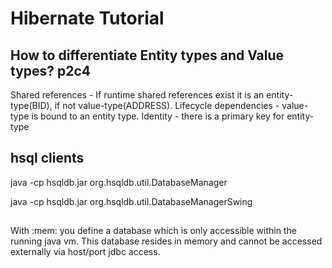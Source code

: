 # Hibernate Tutorial
## How to differentiate Entity types and Value types? p2c4
Shared references - If runtime shared references exist it is an entity-type(BID), if not value-type(ADDRESS).
Lifecycle dependencies - value-type is bound to an entity type.
Identity - there is a primary key for entity-type

## hsql clients
java -cp hsqldb.jar org.hsqldb.util.DatabaseManager

java -cp hsqldb.jar org.hsqldb.util.DatabaseManagerSwing

##
With :mem: you define a database which is only accessible within the running java vm. 
This database resides in memory and cannot be accessed externally via host/port jdbc access.

##


